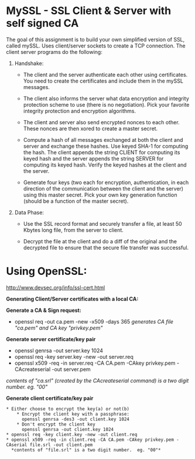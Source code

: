 MySSL - SSL Client &amp; Server with self signed CA
=====

The goal of this assignment is to build your own simplified version of SSL, called mySSL.
Uses client/server sockets to create a TCP connection.
The client server programs do the following:

1.  Handshake:

    * The client and the server authenticate each other using certificates. You need to create the
    certificates and include them in the mySSL messages.

    * The client also informs the server what data encryption and integrity protection scheme to use
    (there is no negotiation). Pick your favorite integrity protection and encryption algorithms.

    * The client and server also send encrypted nonces to each other. These nonces are then xored
    to create a master secret.

    * Compute a hash of all messages exchanged at both the client and server and exchange these
    hashes. Use keyed SHA-1 for computing the hash. The client appends the string CLIENT for
    computing its keyed hash and the server appends the string SERVER for computing its keyed
    hash. Verify the keyed hashes at the client and the server.

    * Generate four keys (two each for encryption, authentication, in each direction of the
    communication between the client and the server) using this master secret. Pick your own key
    generation function (should be a function of the master secret).

2.  Data Phase:

    * Use the SSL record format and securely transfer a file, at least 50 Kbytes long file, from the
    server to client.

    * Decrypt the file at the client and do a diff of the original and the decrypted file to ensure that
    the secure file transfer was successful.

Using OpenSSL:
=====

http://www.devsec.org/info/ssl-cert.html

**Generating Client/Server certificates with a local CA:**

**Generate a CA & Sign request:**

   * openssl req -out ca.pem -new -x509 -days 365
   *generates CA file "ca.pem" and CA key "privkey.pem"*

**Generate server certificate/key pair**

   * openssl genrsa -out server.key 1024
   * openssl req -key server.key -new -out server.req
   * openssl x509 -req -in server.req -CA CA.pem -CAkey privkey.pem -CAcreateserial -out server.pem

   *contents of "ca.srl" (created by the CAcreateserial command) is a two digit number.  eg. "00"*

**Generate client certificate/key pair**

    * Either choose to encrypt the key(a) or not(b)
        * Encrypt the client key with a passphrase:
          openssl genrsa -des3 -out client.key 1024
        * Don't encrypt the client key
          openssl genrsa -out client.key 1024
    * openssl req -key client.key -new -out client.req
    * openssl x509 -req -in client.req -CA CA.pem -CAkey privkey.pem -CAserial file.srl -out client.pem
      *contents of "file.srl" is a two digit number.  eg. "00"*

